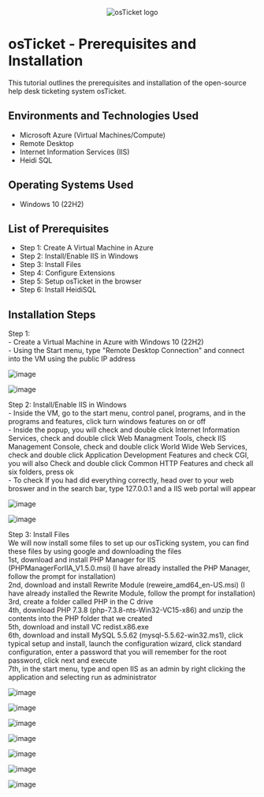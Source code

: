 <p align="center">
<img src="https://i.imgur.com/Clzj7Xs.png" alt="osTicket logo"/>
</p>

<h1>osTicket - Prerequisites and Installation</h1>
This tutorial outlines the prerequisites and installation of the open-source help desk ticketing system osTicket.<br />


<h2>Environments and Technologies Used</h2>

- Microsoft Azure (Virtual Machines/Compute)
- Remote Desktop
- Internet Information Services (IIS)
- Heidi SQL

<h2>Operating Systems Used </h2>

- Windows 10</b> (22H2)

<h2>List of Prerequisites</h2>

- Step 1: Create A Virtual Machine in Azure
- Step 2: Install/Enable IIS in Windows 
- Step 3: Install Files
- Step 4: Configure Extensions
- Step 5: Setup osTicket in the browser
- Step 6: Install HeidiSQL

<h2>Installation Steps</h2>

Step 1: 
<br> - Create a Virtual Machine in Azure with Windows 10 (22H2)
<br> - Using the Start menu, type "Remote Desktop Connection" and connect into the VM using the public IP address

![image](https://github.com/thechristinaq/osTicket---Prerequisites-and-Installation/assets/165831241/feb464ce-7a0b-4513-acfd-a5c1606df949)

![image](https://github.com/thechristinaq/osTicket---Prerequisites-and-Installation/assets/165831241/f5fb7401-30de-4d32-8299-437f8e863206)


Step 2: Install/Enable IIS in Windows
<br> - Inside the VM, go to the start menu, control panel, programs, and in the programs and features, click turn windows features on or off
<br> - Inside the popup, you will check and double click Internet Information Services, check and double click Web Managment Tools, check IIS Management Console, check and double click World Wide Web Services, check and double click Application Development Features and check CGI, you will also Check and double click Common HTTP Features and check all six folders, press ok 
<br> - To check If you had did everything correctly, head over to your web broswer and in the search bar, type 127.0.0.1 and a IIS web portal will appear 

![image](https://github.com/thechristinaq/osTicket---Prerequisites-and-Installation/assets/165831241/44e9d665-7120-4622-9a19-ce2c3cc2fbf2)

![image](https://github.com/thechristinaq/osTicket---Prerequisites-and-Installation/assets/165831241/50c63b46-b022-44d6-a11a-1a45853bccd8)


Step 3: Install Files
<br> We will now install some files to set up our osTicking system, you can find these files by using google and downloading the files 
<br> 1st, download and install PHP Manager for IIS (PHPManagerForIIA_V1.5.0.msi) (I have already installed the PHP Manager, follow the prompt for installation)
<br> 2nd, download and install Rewrite Module (reweire_amd64_en-US.msi) (I have already installed the Rewrite Module, follow the prompt for installation)
<br> 3rd, create a folder called PHP in the C drive 
<br> 4th, download PHP 7.3.8 (php-7.3.8-nts-Win32-VC15-x86) and unzip the contents into the PHP folder that we created 
<br> 5th, download and install VC redist.x86.exe 
<br> 6th, download and install MySQL 5.5.62 (mysql-5.5.62-win32.ms1), click typical setup and install, launch the configuration wizard, click standard configuration, enter a password that you will remember for the root password, click next and execute 
<br> 7th, in the start menu, type and open IIS as an admin by right clicking the application and selecting run as administrator 

![image](https://github.com/thechristinaq/osTicket---Prerequisites-and-Installation/assets/165831241/02f7fc6a-4cca-4e83-8c21-2f7a9ddc862b)

![image](https://github.com/thechristinaq/osTicket---Prerequisites-and-Installation/assets/165831241/4d34600e-f4c3-4338-bcb8-f6549c032cfb)

![image](https://github.com/thechristinaq/osTicket---Prerequisites-and-Installation/assets/165831241/270cc768-0075-4b88-9e40-4eb30ce939ab)

![image](https://github.com/thechristinaq/osTicket---Prerequisites-and-Installation/assets/165831241/19eb71c9-5390-4e47-99d7-9e587f0580e8)

![image](https://github.com/thechristinaq/osTicket---Prerequisites-and-Installation/assets/165831241/a070d939-1735-4915-ae30-a8810f20373e)

![image](https://github.com/thechristinaq/osTicket---Prerequisites-and-Installation/assets/165831241/97892a9d-4ad8-47bd-8625-29a9d09f372d)

![image](https://github.com/thechristinaq/osTicket---Prerequisites-and-Installation/assets/165831241/5602dc37-527b-4c55-95df-45538b69fa4b)




